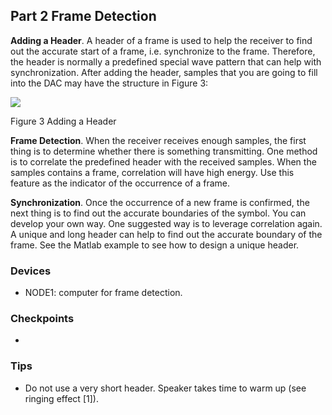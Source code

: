 ## Part 2 Frame Detection

**Adding a Header**. A header of a frame is used to help the receiver to find out the accurate start of a frame, i.e. synchronize to the frame. Therefore, the header is normally a predefined special wave pattern that can help with synchronization. After adding the header, samples that you are going to fill into the DAC may have the structure in Figure 3:

![](RackMultipart20220302-4-iik7fu_html_ab6f260d556ba0b9.png)

Figure 3 Adding a Header

**Frame Detection**. When the receiver receives enough samples, the first thing is to determine whether there is something transmitting. One method is to correlate the predefined header with the received samples. When the samples contains a frame, correlation will have high energy. Use this feature as the indicator of the occurrence of a frame.

**Synchronization**. Once the occurrence of a new frame is confirmed, the next thing is to find out the accurate boundaries of the symbol. You can develop your own way. One suggested way is to leverage correlation again. A unique and long header can help to find out the accurate boundary of the frame. See the Matlab example to see how to design a unique header.

### Devices
- NODE1: computer for frame detection.

### Checkpoints
-

### Tips
- Do not use a very short header. Speaker takes time to warm up (see ringing effect [1]).
